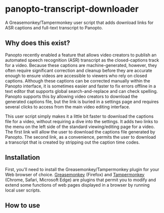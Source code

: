 # panopto-transcript-downloader
A Greasemonkey/Tampermonkey user script that adds download links for ASR captions and full-text transcript to Panopto. 

## Why does this exist?
Panopto recently enabled a feature that allows video creators to publish an automated speech recognition (ASR) transcript as the closed-captions track for a video. Because these captions are machine-generated, however, they often require significant correction and cleanup before they are accurate enough to ensure videos are accessible to viewers who rely on closed captions. Although these captions can be corrected manually within the Panopto interface, it is sometimes easier and faster to fix errors offline in a text editor that supports global search-and-replace and can check spelling. Panopto supports this by allowing video creators to download the generated captions file, but the link is buried in a settings page and requires several clicks to access from the main video editing interface. 

This user script simply makes it a little bit faster to download the captions file for a video, without requiring a dive into the settings. It adds two links to the menu on the left side of the standard viewing/editing page for a video. The first link will allow the user to download the captions file generated by Panopto. The second link, as a convenience, permits the user to download a transcript that is created by stripping out the caption time codes. 

## Installation

First, you'll need to install the Greasemonkey/Tampermonkey plugin for your Web browser of choice. [Greasemonkey](http://www.greasespot.net/ "Greasemonkey site") (Firefox) and [Tampermonkey](https://tampermonkey.net/ "Tampermonkey site") (Chrome, Safari, Microsoft Edge) are plugins that permit you to modify and extend some functions of web pages displayed in a browser by running local user scripts. 

## How to use
